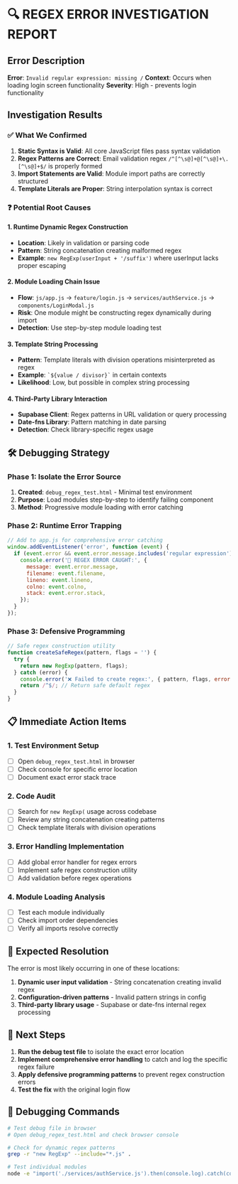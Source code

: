# 🔍 REGEX ERROR INVESTIGATION REPORT

## Error Description

**Error**: `Invalid regular expression: missing /`
**Context**: Occurs when loading login screen functionality
**Severity**: High - prevents login functionality

## Investigation Results

### ✅ What We Confirmed

1. **Static Syntax is Valid**: All core JavaScript files pass syntax validation
2. **Regex Patterns are Correct**: Email validation regex `/^[^\s@]+@[^\s@]+\.[^\s@]+$/` is properly formed
3. **Import Statements are Valid**: Module import paths are correctly structured
4. **Template Literals are Proper**: String interpolation syntax is correct

### ❓ Potential Root Causes

#### 1. Runtime Dynamic Regex Construction

- **Location**: Likely in validation or parsing code
- **Pattern**: String concatenation creating malformed regex
- **Example**: `new RegExp(userInput + '/suffix')` where userInput lacks proper escaping

#### 2. Module Loading Chain Issue

- **Flow**: `js/app.js` → `feature/login.js` → `services/authService.js` → `components/LoginModal.js`
- **Risk**: One module might be constructing regex dynamically during import
- **Detection**: Use step-by-step module loading test

#### 3. Template String Processing

- **Pattern**: Template literals with division operations misinterpreted as regex
- **Example**: `` `${value / divisor}` `` in certain contexts
- **Likelihood**: Low, but possible in complex string processing

#### 4. Third-Party Library Interaction

- **Supabase Client**: Regex patterns in URL validation or query processing
- **Date-fns Library**: Pattern matching in date parsing
- **Detection**: Check library-specific regex usage

## 🛠️ Debugging Strategy

### Phase 1: Isolate the Error Source

1. **Created**: `debug_regex_test.html` - Minimal test environment
2. **Purpose**: Load modules step-by-step to identify failing component
3. **Method**: Progressive module loading with error catching

### Phase 2: Runtime Error Trapping

```javascript
// Add to app.js for comprehensive error catching
window.addEventListener('error', function (event) {
  if (event.error && event.error.message.includes('regular expression')) {
    console.error('🚨 REGEX ERROR CAUGHT:', {
      message: event.error.message,
      filename: event.filename,
      lineno: event.lineno,
      colno: event.colno,
      stack: event.error.stack,
    });
  }
});
```

### Phase 3: Defensive Programming

```javascript
// Safe regex construction utility
function createSafeRegex(pattern, flags = '') {
  try {
    return new RegExp(pattern, flags);
  } catch (error) {
    console.error('❌ Failed to create regex:', { pattern, flags, error: error.message });
    return /^$/; // Return safe default regex
  }
}
```

## 📋 Immediate Action Items

### 1. Test Environment Setup

- [ ] Open `debug_regex_test.html` in browser
- [ ] Check console for specific error location
- [ ] Document exact error stack trace

### 2. Code Audit

- [ ] Search for `new RegExp(` usage across codebase
- [ ] Review any string concatenation creating patterns
- [ ] Check template literals with division operations

### 3. Error Handling Implementation

- [ ] Add global error handler for regex errors
- [ ] Implement safe regex construction utility
- [ ] Add validation before regex operations

### 4. Module Loading Analysis

- [ ] Test each module individually
- [ ] Check import order dependencies
- [ ] Verify all imports resolve correctly

## 🎯 Expected Resolution

The error is most likely occurring in one of these locations:

1. **Dynamic user input validation** - String concatenation creating invalid regex
2. **Configuration-driven patterns** - Invalid pattern strings in config
3. **Third-party library usage** - Supabase or date-fns internal regex processing

## 📝 Next Steps

1. **Run the debug test file** to isolate the exact error location
2. **Implement comprehensive error handling** to catch and log the specific regex failure
3. **Apply defensive programming patterns** to prevent regex construction errors
4. **Test the fix** with the original login flow

## 🔧 Debugging Commands

```bash
# Test debug file in browser
# Open debug_regex_test.html and check browser console

# Check for dynamic regex patterns
grep -r "new RegExp" --include="*.js" .

# Test individual modules
node -e "import('./services/authService.js').then(console.log).catch(console.error)"
```
